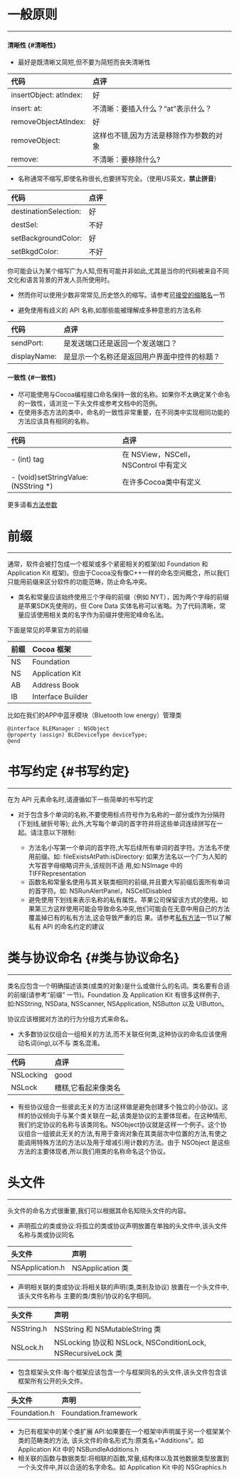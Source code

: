 # **一般原则**

---

#### **清晰性** {#清晰性}

* 最好是既清晰又简短,但不要为简短而丧失清晰性

| **代码** | **点评** |
| :--- | :--- |
| insertObject: atIndex: | 好 |
| insert: at: | 不清晰：要插入什么？“at”表示什么？ |
| removeObjectAtIndex: | 好 |
| removeObject: | 这样也不错,因为方法是移除作为参数的对象 |
| remove: | 不清晰：要移除什么? |

* 名称通常不缩写,即使名称很长,也要拼写完全。（使用US英文，**禁止拼音**）

| **代码** | **点评** |
| :--- | :--- |
| destinationSelection: | 好 |
| destSel: | 不好 |
| setBackgroundColor: | 好 |
| setBkgdColor: | 不好 |

你可能会认为某个缩写广为人知,但有可能并非如此,尤其是当你的代码被来自不同文化和语言背景的开发人员所使用时。

* 然而你可以使用少数非常常见,历史悠久的缩写。请参考[可接受的缩略名](/2/26-ke-jie-shou-suo-lve-ming.md)一节

* 避免使用有歧义的 API 名称,如那些能被理解成多种意思的方法名称

| **代码** | **点评** |
| :--- | :--- |
| sendPort: | 是发送端口还是返回一个发送端口？ |
| displayName: | 是显示一个名称还是返回用户界面中控件的标题？ |

#### **一致性** {#一致性}

* 尽可能使用与Cocoa编程接口命名保持一致的名称。如果你不太确定某个命名的一致性，请浏览一下头文件或参考文档中的范例。
* 在使用多态方法的类中，命名的一致性非常重要，在不同类中实现相同功能的方法应该具有相同的名称。

| **代码** | **点评** |
| :--- | :--- |
| - \(int\) tag | 在 NSView，NSCell，NSControl 中有定义 |
| - \(void\)setStringValue:\(NSString \*\) | 在许多Cocoa类中有定义 |

更多请看[方法参数](/2/22.md#方法参数)

# **前缀**

---

通常，软件会被打包成一个框架或多个紧密相关的框架\(如 Foundation 和 Application Kit 框架\)。但由于Cocoa没有像C++一样的命名空间概念，所以我们只能用前缀来区分软件的功能范畴，防止命名冲突。

* 类名和常量应该始终使用三个字母的前缀（例如 NYT），因为两个字母的前缀是苹果SDK先使用的，但 Core Data 实体名称可以省略。为了代码清晰，常量应该使用相关类的名字作为前缀并使用驼峰命名法。

下面是常见的苹果官方的前缀

| **前缀** | **Cocoa 框架** |
| :--- | :--- |
| NS | Foundation |
| NS | Application Kit |
| AB | Address Book |
| IB | Interface Builder |

比如在我们的APP中蓝牙模块（Bluetooth low energy）管理类

```
@interface BLEManager : NSObject
@property (assign) BLEDeviceType deviceType;
@end
```

# **书写约定** {#书写约定}

---

在为 API 元素命名时,请遵循如下一些简单的书写约定

* 对于包含多个单词的名称,不要使用标点符号作为名称的一部分或作为分隔符\(下划线,破折号等\); 此外,大写每个单词的首字符并将这些单词连续拼写在一起。请注意以下限制:

  * 方法名小写第一个单词的首字符,大写后续所有单词的首字符。方法名不使用前缀。如: fileExistsAtPath:isDirectory: 如果方法名以一个广为人知的大写首字母缩略词开头,该规则不适 用,如:NSImage 中的 TIFFRepresentation
  * 函数名和常量名使用与其关联类相同的前缀,并且要大写前缀后面所有单词的首字符。如: NSRunAlertPanel，NSCellDisabled
  * 避免使用下划线来表示名称的私有属性。苹果公司保留该方式的使用。如果第三方这样使用可能会导致命名冲突,他们可能会在无意中用自己的方法覆盖掉已有的私有方法,这会导致严重的后 果。请参考[私有方法](/2/22.md)一节以了解私有 API 的命名约定的建议

# **类与协议命名** {#类与协议命名}

---

类名应包含一个明确描述该类\(或类的对象\)是什么或做什么的名词。类名要有合适的前缀\(请参考“前缀” 一节\)。Foundation 及 Application Kit 有很多这样例子,如:NSString, NSData, NSScanner, NSApplication, NSButton 以及 UIButton。

协议应该根据对方法的行为分组方式来命名。

* 大多数协议仅组合一组相关的方法,而不关联任何类,这种协议的命名应该使用动名词\(ing\),以不与 类名混淆。

| **代码** | **点评** |
| :--- | :--- |
| NSLocking | good |
| NSLock | 糟糕,它看起来像类名 |

* 有些协议组合一些彼此无关的方法\(这样做是避免创建多个独立的小协议\)。这样的协议倾向于与某个类关联在一起,该类是协议的主要体现者。在这种情形,我们约定协议的名称与该类同名。NSObject协议就是这样一个例子。这个协议组合一组彼此无关的方法,有用于查询对象在其类层次中位置的方法,有使之能调用特殊方法的方法以及用于增减引用计数的方法。由于 NSObject 是这些方法的主要体现者,所以我们用类的名称命名这个协议。

# **头文件**

---

头文件的命名方式很重要,我们可以根据其命名知晓头文件的内容。

* 声明孤立的类或协议:将孤立的类或协议声明放置在单独的头文件中,该头文件名称与类或协议同名

| **头文件** | **声明** |
| :--- | :--- |
| NSApplication.h | NSApplication 类 |

* 声明相关联的类或协议:将相关联的声明\(类,类别及协议\) 放置在一个头文件中,该头文件名称与 主要的类\/类别\/协议的名字相同。

| **头文件** | **声明** |
| :--- | :--- |
| NSString.h | NSString 和 NSMutableString 类 |
| NSLock.h | NSLocking 协议和 NSLock, NSConditionLock, NSRecursiveLock 类 |

* 包含框架头文件:每个框架应该包含一个与框架同名的头文件,该头文件包含该框架所有公开的头文件。

| **头文件** | **声明** |
| :--- | :--- |
| Foundation.h | Foundation.framework |

* 为已有框架中的某个类扩展 API:如果要在一个框架中声明属于另一个框架某个类的范畴类的方法, 该头文件的命名形式为:原类名+“Additions”。如 Application Kit 中的 NSBundleAdditions.h
* 相关联的函数与数据类型:将相联的函数,常量,结构体以及其他数据类型放置到一个头文件中,并以合适的名字命名。如 Application Kit 中的 NSGraphics.h



